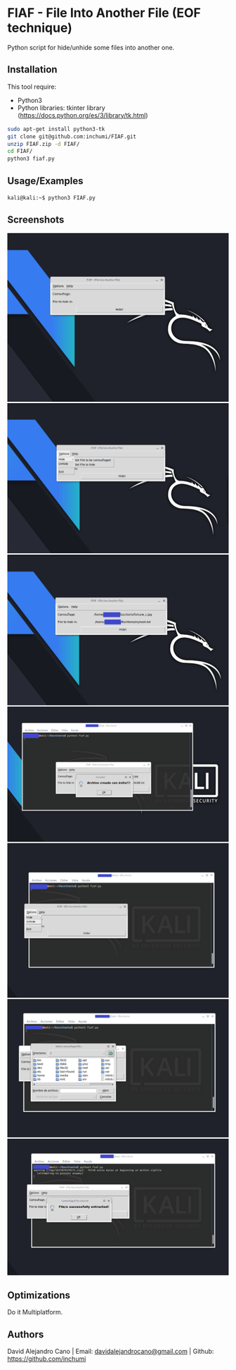 
# FIAF - File Into Another File (EOF technique)

Python script for hide/unhide some files into another one.


## Installation

This tool require:
 

* Python3
* Python libraries: tkinter library (https://docs.python.org/es/3/library/tk.html)


```bash
sudo apt-get install python3-tk
git clone git@github.com:inchumi/FIAF.git
unzip FIAF.zip -d FIAF/
cd FIAF/
python3 fiaf.py
```
    
## Usage/Examples

```bash
kali@kali:~$ python3 FIAF.py 
```


## Screenshots
![plot](./screenshots/fiaf_screenshot1.png)
![plot](./screenshots/fiaf_screenshot2.png)
![plot](./screenshots/fiaf_screenshot3.png)
![plot](./screenshots/fiaf_screenshot4.png)
![plot](./screenshots/fiaf_screenshot5.png)
![plot](./screenshots/fiaf_screenshot6.png)
![plot](./screenshots/fiaf_screenshot7.png)
## Optimizations

Do it Multiplatform.

## Authors

 David Alejandro Cano | Email: davidalejandrocano@gmail.com | 
 Github: https://github.com/inchumi

